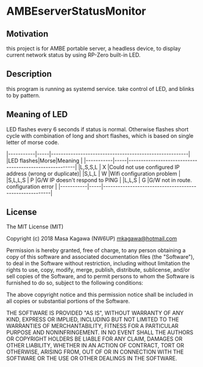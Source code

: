 # AMBEserverStatusMonitor

## Motivation
this project is for AMBE portable server, a headless device, to display current network status by using RP-Zero built-in LED.

## Description
this program is running as systemd service. take control of LED, and blinks to by pattern.

## Meaning of LED
LED flashes every 6 seconds if status is normal. Otherwise flashes short cycle with combination of long and short flashes, which is based on single letter of morse code.

|-----------|-----|--------------------------------------------------------|
|LED flashes|Morse|Meaning                                                 |
|-----------|-----|--------------------------------------------------------|
|L,S,S,L    | X   |Could not use configured IP address (wrong or duplicate)|
|S,L,L      | W   |Wifi configuration problem                              |
|S,L,L,S    | P   |G/W IP doesn't respond to PING                          |
|L,L,S      | G   |G/W not in route. configuration error                   |
|-----------|-----|--------------------------------------------------------|

## License

The MIT License (MIT)

Copyright (c) 2018 Masa Kagawa (NW6UP) mkagawa@hotmail.com

Permission is hereby granted, free of charge, to any person obtaining a copy
of this software and associated documentation files (the "Software"), to deal
in the Software without restriction, including without limitation the rights
to use, copy, modify, merge, publish, distribute, sublicense, and/or sell
copies of the Software, and to permit persons to whom the Software is
furnished to do so, subject to the following conditions:

The above copyright notice and this permission notice shall be included in
all copies or substantial portions of the Software.

THE SOFTWARE IS PROVIDED "AS IS", WITHOUT WARRANTY OF ANY KIND, EXPRESS OR
IMPLIED, INCLUDING BUT NOT LIMITED TO THE WARRANTIES OF MERCHANTABILITY,
FITNESS FOR A PARTICULAR PURPOSE AND NONINFRINGEMENT. IN NO EVENT SHALL THE
AUTHORS OR COPYRIGHT HOLDERS BE LIABLE FOR ANY CLAIM, DAMAGES OR OTHER
LIABILITY, WHETHER IN AN ACTION OF CONTRACT, TORT OR OTHERWISE, ARISING FROM,
OUT OF OR IN CONNECTION WITH THE SOFTWARE OR THE USE OR OTHER DEALINGS IN
THE SOFTWARE.

